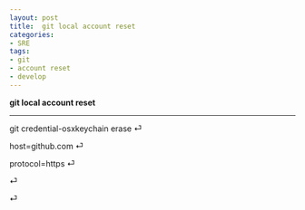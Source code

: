 ```yaml
---
layout: post
title:  git local account reset
categories:
- SRE
tags:
- git
- account reset
- develop
---
```


**git local account reset**

---


git credential-osxkeychain erase ⏎

host=github.com  ⏎

protocol=https   ⏎

⏎

⏎

